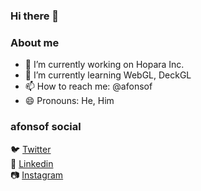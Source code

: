 ### Hi there 👋

### About me
- 🔭 I’m currently working on Hopara Inc.
- 🌱 I’m currently learning WebGL, DeckGL
- 📫 How to reach me: @afonsof
- 😄 Pronouns: He, Him

### afonsof social
🐦 [Twitter](https://twitter.com/afonsof)<br>
💼 [Linkedin](https://www.linkedin.com/in/afonsof)<br>
📷 [Instagram](http://instagram.com/afonsof)<br>

